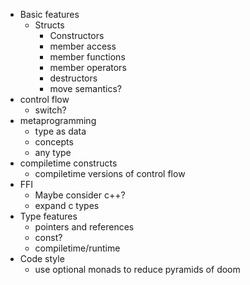 * Basic features
  * Structs
    * Constructors
    * member access
    * member functions
    * member operators
    * destructors
    * move semantics?
* control flow
  * switch?
* metaprogramming
  * type as data
  * concepts
  * any type
* compiletime constructs
  * compiletime versions of control flow
* FFI
  * Maybe consider c++?
  * expand c types
* Type features
  * pointers and references
  * const?
  * compiletime/runtime
* Code style
  * use optional monads to reduce pyramids of doom